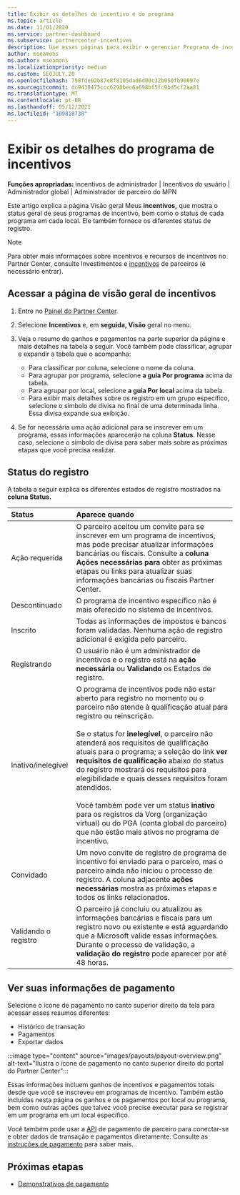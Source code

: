 ```yaml
---
title: Exibir os detalhes do incentivo e do programa
ms.topic: article
ms.date: 11/01/2020
ms.service: partner-dashboard
ms.subservice: partnercenter-incentives
description: Use essas páginas para exibir e gerenciar Programa de incentivos status
author: mseamons
ms.author: mseamons
ms.localizationpriority: medium
ms.custom: SEOJULY.20
ms.openlocfilehash: 798fde02b87e8f8105dad6d00c32b050fb90097e
ms.sourcegitcommit: dc9438475ccc6298bec6a698bf5fc9bd5cf2aa81
ms.translationtype: MT
ms.contentlocale: pt-BR
ms.lasthandoff: 05/12/2021
ms.locfileid: "109818738"
---
```

# <a name="view-your-incentives-program-details"></a>Exibir os detalhes do programa de incentivos

**Funções apropriadas:** incentivos de administrador | Incentivos do usuário | Administrador global | Administrador de parceiro do MPN

Este artigo explica a página Visão geral Meus **incentivos,** que mostra o status geral de seus programas de incentivo, bem como o status de cada programa em cada local. Ele também fornece os diferentes status de registro.

>[!NOTE]
>Para obter mais informações sobre incentivos e recursos de incentivos no Partner Center, consulte Investimentos e [incentivos](https://partner.microsoft.com/membership/partner-incentives) de parceiros (é necessário entrar).

## <a name="access-the-incentives-overview-page"></a>Acessar a página de visão geral de incentivos

1. Entre no [Painel do Partner Center](https://partner.microsoft.com/dashboard).
1. Selecione **Incentivos** e, em **seguida, Visão** geral no menu.
1. Veja o resumo de ganhos e pagamentos na parte superior da página e mais detalhes na tabela a seguir. Você também pode classificar, agrupar e expandir a tabela que o acompanha:

   - Para classificar por coluna, selecione o nome da coluna.
   - Para agrupar por programa, selecione **a guia Por programa** acima da tabela.
   - Para agrupar por local, selecione **a guia Por local** acima da tabela.
   - Para exibir mais detalhes sobre os registro em um grupo específico, selecione o símbolo de divisa no final de uma determinada linha. Essa divisa expande sua exibição.
1. Se for necessária uma ação adicional para se inscrever em um programa, essas informações aparecerão na coluna **Status**. Nesse caso, selecione o símbolo de divisa para saber mais sobre as próximas etapas que você precisa realizar.

## <a name="enrollment-status"></a>Status do registro

A tabela a seguir explica os diferentes estados de registro mostrados na **coluna Status.**

| **Status**         | **Aparece quando** |
|:------------------------------------|:------------------|
| Ação requerida  | O parceiro aceitou um convite para se inscrever em um programa de incentivos, mas pode precisar atualizar informações bancárias ou fiscais. Consulte a **coluna Ações necessárias para** obter as próximas etapas ou links para atualizar suas informações bancárias ou fiscais Partner Center. |
| Descontinuado  | O programa de incentivo específico não é mais oferecido no sistema de incentivos. |
| Inscrito  | Todas as informações de impostos e bancos foram validadas. Nenhuma ação de registro adicional é exigida pelo parceiro. |
| Registrando  | O usuário não é um administrador de incentivos e o registro está na **ação necessária** ou **Validando** os Estados de registro.|
| Inativo/inelegível | O programa de incentivos pode não estar aberto para registro no momento ou o parceiro não atende à qualificação atual para registro ou reinscrição. <br><br> Se o status for **inelegível**, o parceiro não atenderá aos requisitos de qualificação atuais para o programa; a seleção do link **ver requisitos de qualificação** abaixo do status do registro mostrará os requisitos para elegibilidade e quais desses requisitos foram atendidos. <br><br> Você também pode ver um status **inativo** para os registros da Vorg (organização virtual) ou do PGA (conta global do parceiro) que não estão mais ativos no programa de incentivo.  |
| Convidado  | Um novo convite de registro de programa de incentivo foi enviado para o parceiro, mas o parceiro ainda não iniciou o processo de registro. A coluna adjacente **ações necessárias** mostra as próximas etapas e todos os links relacionados.  |
| Validando o registro  | O parceiro já concluiu ou atualizou as informações bancárias e fiscais para um registro novo ou existente e está aguardando que a Microsoft valide essas informações. Durante o processo de validação, a **validação do registro** pode aparecer por até 48 horas.  |

## <a name="see-your-payment-information"></a>Ver suas informações de pagamento

Selecione o ícone de pagamento no canto superior direito da tela para acessar esses resumos diferentes:

- Histórico de transação
- Pagamentos
- Exportar dados

:::image type="content" source="images/payouts/payout-overview.png" alt-text="Ilustra o ícone de pagamento no canto superior direito do portal do Partner Center":::

Essas informações incluem ganhos de incentivos e pagamentos totais desde que você se inscreveu em programas de incentivo. Também estão incluídas nesta página os ganhos e os pagamentos por local ou programa, bem como outras ações que talvez você precise executar para se registrar em um programa em um local específico. 

Você também pode usar a [API](https://apidocs.microsoft.com/services/partnerpayouts) de pagamento de parceiro para conectar-se e obter dados de transação e pagamentos diretamente. Consulte as [instruções de pagamento](payout-statement.md) para saber mais.

## <a name="next-steps"></a>Próximas etapas

- [Demonstrativos de pagamento](payout-statement.md)
